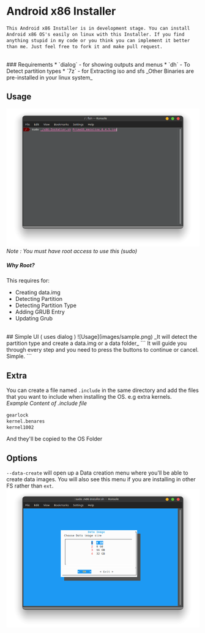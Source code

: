 # Android x86 Installer
```
This Android x86 Installer is in development stage. You can install Android x86 OS's easily on linux with this Installer. If you find anything stupid in my code or you think you can implement it better than me. Just feel free to fork it and make pull request.
```
<br>
### Requirements
* `dialog` - for showing outputs and menus
* `dh` - To Detect partition types
* `7z` - for Extracting iso and sfs
_Other Binaries are pre-installed in your linux system_

## Usage
![Usage](images/usage.png)
_Note : You must have root access to use this (sudo)_
##### Why Root?
This requires for:
* Creating data.img
* Detecting Partition
* Detecting Partition Type
* Adding GRUB Entry
* Updating Grub

<br>
## Simple UI ( uses dialog )
![Usage](images/sample.png)
_It will detect the partition type and create a data.img or a data folder_
```
It will guide you through every step and you need to press the buttons to continue or cancel. Simple.
```

## Extra
You can create a file named `.include` in the same directory and add the files that you want to include when installing the OS. e.g extra kernels. <br>
_Example Content of .include file_
```
gearlock
kernel.benares
kernel1002
```
And they'll be copied to the OS Folder

## Options
`--data-create` will open up a Data creation menu where you'll be able to create data images. You will also see this menu if you are installing in other FS rather than `ext`.
![Data Create](images/data.png)

